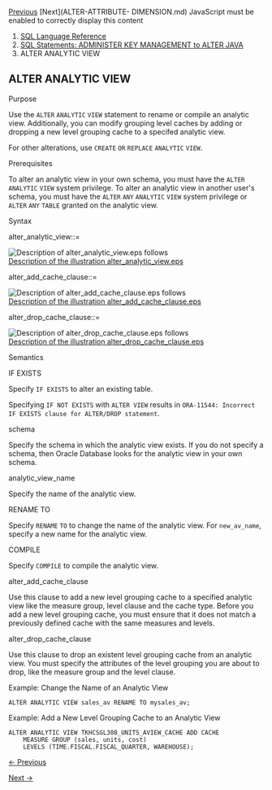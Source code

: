 [Previous](ADMINISTER-KEY-MANAGEMENT.md) [Next](ALTER-ATTRIBUTE-
DIMENSION.md) JavaScript must be enabled to correctly display this content

  1. [SQL Language Reference ](index.md)
  2. [ SQL Statements: ADMINISTER KEY MANAGEMENT to ALTER JAVA](SQL-Statements-ADMINISTER-KEY-MANAGEMENT-to-ALTER-JAVA.md)
  3. ALTER ANALYTIC VIEW

## ALTER ANALYTIC VIEW

Purpose

Use the `ALTER` `ANALYTIC` `VIEW` statement to rename or compile an analytic
view. Additionally, you can modify grouping level caches by adding or dropping
a new level grouping cache to a specifed analytic view.

For other alterations, use `CREATE` `OR` `REPLACE` `ANALYTIC` `VIEW`.

Prerequisites

To alter an analytic view in your own schema, you must have the `ALTER`
`ANALYTIC` `VIEW` system privilege. To alter an analytic view in another
user's schema, you must have the `ALTER` `ANY` `ANALYTIC` `VIEW` system
privilege or `ALTER` `ANY` `TABLE` granted on the analytic view.

Syntax

alter_analytic_view::=

![Description of alter_analytic_view.eps
follows](https://docs.oracle.com/en/database/oracle/oracle-database/23/sqlrf/img/alter_analytic_view.gif)  
[Description of the illustration
alter_analytic_view.eps](img_text/alter_analytic_view.md)

alter_add_cache_clause::=

  

![Description of alter_add_cache_clause.eps
follows](https://docs.oracle.com/en/database/oracle/oracle-database/23/sqlrf/img/alter_add_cache_clause.gif)  
[Description of the illustration
alter_add_cache_clause.eps](img_text/alter_add_cache_clause.md)

  

alter_drop_cache_clause::=

  

![Description of alter_drop_cache_clause.eps
follows](https://docs.oracle.com/en/database/oracle/oracle-database/23/sqlrf/img/alter_drop_cache_clause.gif)  
[Description of the illustration
alter_drop_cache_clause.eps](img_text/alter_drop_cache_clause.md)

  

Semantics

IF EXISTS

Specify `IF EXISTS` to alter an existing table.

Specifying `IF NOT EXISTS` with `ALTER VIEW` results in `ORA-11544: Incorrect
IF EXISTS clause for ALTER/DROP statement`.

schema

Specify the schema in which the analytic view exists. If you do not specify a
schema, then Oracle Database looks for the analytic view in your own schema.

analytic_view_name

Specify the name of the analytic view.

RENAME TO

Specify `RENAME` `TO` to change the name of the analytic view. For
`new_av_name`, specify a new name for the analytic view.

COMPILE

Specify `COMPILE` to compile the analytic view.

alter_add_cache_clause

Use this clause to add a new level grouping cache to a specified analytic view
like the measure group, level clause and the cache type. Before you add a new
level grouping cache, you must ensure that it does not match a previously
defined cache with the same measures and levels.

alter_drop_cache_clause

Use this clause to drop an existent level grouping cache from an analytic
view. You must specify the attributes of the level grouping you are about to
drop, like the measure group and the level clause.

Example: Change the Name of an Analytic View

    
    
    ALTER ANALYTIC VIEW sales_av RENAME TO mysales_av;

Example: Add a New Level Grouping Cache to an Analytic View

    
    
    ALTER ANALYTIC VIEW TKHCSGL308_UNITS_AVIEW_CACHE ADD CACHE
        MEASURE GROUP (sales, units, cost)
        LEVELS (TIME.FISCAL.FISCAL_QUARTER, WAREHOUSE);
    
    


[← Previous](ADMINISTER-KEY-MANAGEMENT.md)

[Next →](ALTER-ATTRIBUTE-DIMENSION.md)

